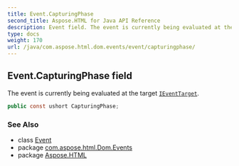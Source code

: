 ```yaml
---
title: Event.CapturingPhase
second_title: Aspose.HTML for Java API Reference
description: Event field. The event is currently being evaluated at the target IEventTarget
type: docs
weight: 170
url: /java/com.aspose.html.dom.events/event/capturingphase/
---
```

## Event.CapturingPhase field

The event is currently being evaluated at the target [`IEventTarget`](../../ieventtarget/).

```java
public const ushort CapturingPhase;
```

### See Also

* class [Event](../)
* package [com.aspose.html.Dom.Events](../../event/)
* package [Aspose.HTML](../../../)

